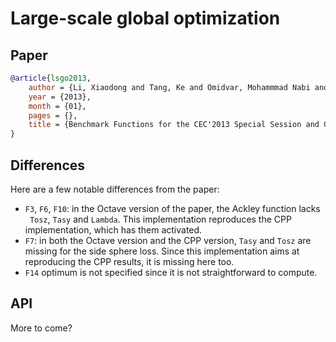 # Large-scale global optimization

## Paper


```bibtex
@article{lsgo2013,
    author = {Li, Xiaodong and Tang, Ke and Omidvar, Mohammmad Nabi and Yang, Zhenyu and Qin, Kai},
    year = {2013},
    month = {01},
    pages = {},
    title = {Benchmark Functions for the CEC'2013 Special Session and Competition on Large-Scale Global Optimization}
}
```

## Differences

Here are a few notable differences from the paper:

- `F3`, `F6`, `F10`: in the Octave version of the paper, the Ackley function lacks ` Tosz`, `Tasy` and `Lambda`. This implementation reproduces the CPP implementation, which has them activated.
- `F7`: in both the Octave version and the CPP version, `Tasy` and `Tosz` are missing for the side sphere loss. Since this implementation aims at reproducing the CPP results, it is missing here too.
- `F14` optimum is not specified since it is not straightforward to compute.

## API

More to come?
